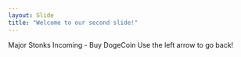 ```yaml
---
layout: Slide
title: "Welcome to our second slide!"
---
```

Major Stonks Incoming - Buy DogeCoin
Use the left arrow to go back!
